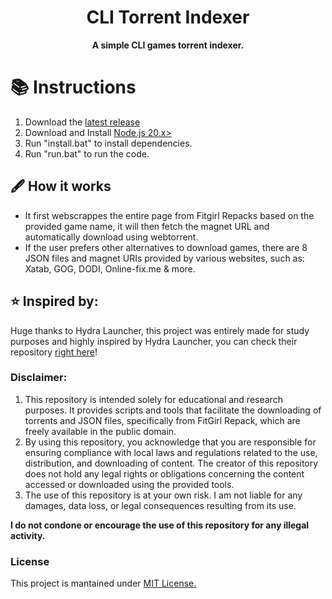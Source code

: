   <h1 align="center">CLI Torrent Indexer</h1>

  <p align="center">
    <strong>A simple CLI games torrent indexer.</strong>
  </p>

# 📚 Instructions
1. Download the [latest release](https://github.com/insxnsive/cli-torrent-indexer/releases)
2. Download and Install [Node.js 20.x>](https://nodejs.org/en)
3. Run "install.bat" to install dependencies.
4. Run "run.bat" to run the code.

## 🖋️ How it works
- It first webscrappes the entire page from Fitgirl Repacks based on the provided game name, it will then fetch the magnet URL and automatically download using webtorrent.
- If the user prefers other alternatives to download games, there are 8 JSON files and magnet URIs provided by various websites, such as: Xatab, GOG, DODI, Online-fix.me & more.

## ⭐ Inspired by:
Huge thanks to Hydra Launcher, this project was entirely made for study purposes and highly inspired by Hydra Launcher, you can check their repository [right here](https://github.com/hydralauncher)!

### Disclaimer:
1. This repository is intended solely for educational and research purposes. It provides scripts and tools that facilitate the downloading of torrents and JSON files, specifically from FitGirl Repack, which are freely available in the public domain.
2. By using this repository, you acknowledge that you are responsible for ensuring compliance with local laws and regulations related to the use, distribution, and downloading of content. The creator of this repository does not hold any legal rights or obligations concerning the content accessed or downloaded using the provided tools.
3. The use of this repository is at your own risk. I am not liable for any damages, data loss, or legal consequences resulting from its use.

<b>I do not condone or encourage the use of this repository for any illegal activity.</b>

### License
This project is mantained under [MIT License.](https://github.com/insxnsive/cli-torrent-indexer?tab=MIT-1-ov-file)
